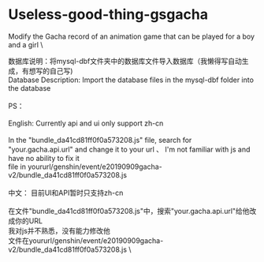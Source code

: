 # Useless-good-thing-gsgacha
Modify the Gacha record of an animation game that can be played for a boy and a girl \

数据库说明：将mysql-dbf文件夹中的数据库文件导入数据库（我懒得写自动生成，有想写的自己写) \
Database Description: Import the database files in the mysql-dbf folder into the database \
\
PS：\
\
English:
Currently api and ui only support zh-cn \
\
In the "bundle_da41cd81ff0f0a573208.js" file, search for "your.gacha.api.url" and change it to your url 、
I'm not familiar with js and have no ability to fix it \
file in yoururl/genshin/event/e20190909gacha-v2/bundle_da41cd81ff0f0a573208.js \
\
中文：
目前UI和API暂时只支持zh-cn \
\
在文件"bundle_da41cd81ff0f0a573208.js"中，搜索"your.gacha.api.url"给他改成你的URL \
我对js并不熟悉，没有能力修改他 \
文件在yoururl/genshin/event/e20190909gacha-v2/bundle_da41cd81ff0f0a573208.js \


